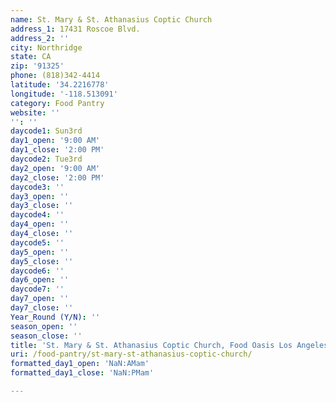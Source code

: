 ```yaml
---
name: St. Mary & St. Athanasius Coptic Church
address_1: 17431 Roscoe Blvd.
address_2: ''
city: Northridge
state: CA
zip: '91325'
phone: (818)342-4414
latitude: '34.2216778'
longitude: '-118.513091'
category: Food Pantry
website: ''
'': ''
daycode1: Sun3rd
day1_open: '9:00 AM'
day1_close: '2:00 PM'
daycode2: Tue3rd
day2_open: '9:00 AM'
day2_close: '2:00 PM'
daycode3: ''
day3_open: ''
day3_close: ''
daycode4: ''
day4_open: ''
day4_close: ''
daycode5: ''
day5_open: ''
day5_close: ''
daycode6: ''
day6_open: ''
daycode7: ''
day7_open: ''
day7_close: ''
Year_Round (Y/N): ''
season_open: ''
season_close: ''
title: 'St. Mary & St. Athanasius Coptic Church, Food Oasis Los Angeles'
uri: /food-pantry/st-mary-st-athanasius-coptic-church/
formatted_day1_open: 'NaN:AMam'
formatted_day1_close: 'NaN:PMam'

---
```

